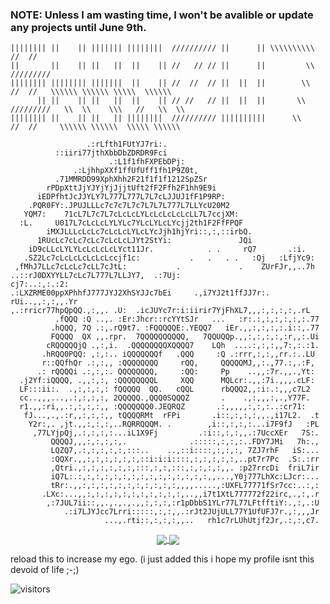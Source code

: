 ### NOTE: Unless I am wasting time, I won't be avalible or update any projects until June 9th.
      
```
|||||||| ||    || ||||||| ||||||||  ////////// ||      || \\\\\\\\\\       //  //
||       ||    || ||   ||  ||    || //   // // ||      ||         \\    /////////
|||||||| |||||||| |||||||  ||    || //  //  // ||  ||  ||        \\      //  //   \\\\\\ \\\\\\ \\\\\  \\\\\\
      || ||    || ||   ||  ||    || // //   // ||  ||  ||       \\    /////////   \\  \\    \\\   //   \\  \\
|||||||| ||    || ||   || ||||||||  ////////// ||||||||||      \\      //  //     \\\\\\ \\\\\\  \\\\\ \\\\\\

                 .:rLfth1FUtYJ7ri:.                                        
          ::iiri77jthXbbDbZDRDR9Fci                                  
                      .:L1f1fhFXPEbDPj:                              
              .:LjhhpXXf1ffUfUff1fh1P9Z0t,                           
          .71MMRDD99XphXhh2F21f1f1f1212SpZSr                         
        rPDpXttJjYJYjYjJjjtUft2fF2Ffh2F1hh9E9i                       
      iEDPfhtJcJJYLY7L777L777L7L7cLJJUJ1fF1P9RP:                     
    .PQR0FY:.JPUJLLLc7c7c7L7c7L7L7L777L7LLYcU20M2                    
   YQM7:    71cL7L7c7L7cLcLcLYLcLcLcLcLcLL7L7ccjXM:                  
  :L.     U017L7cLcLcLYLYLc7YLcLYLcLYcjj2th1F2FfFPQF                 
        iMXJLLLcLcLc7cLcLcLYLcLYcJjh1hjYri::,:,::irbQ.               
      1RUcLc7cLc7cLc7cLcLcLJYt2StYi:               JQi              
    iD9cLLcLYLYLcLcLcLcLYct11Jr.            . .     rQ7       .:i.  
   .SZ2Lc7cLcLcLcLcLcLccjf1c:           .   .   . .   :Qj   :LfjYc9: 
 ,fMhJ7LLc7cLcLc7cLL7cJtL:           .             .    ZUrFJr,,..7h 
..::rJ0DXYYLL7cLc7L777L7LLJY7,  .:7Uj:                        cj7:..:,:.:2:
.:LXZRME00ppXPhhfJ777JYJ2XhSYJJc7bEi     .,i7YJ2t1ffJJ7r:.  rUi..,,:,:,,.Yr
,.:rricr77hpQpQQ.,:,,. .U:  .icJUYc7r:i:iirir7YjFhXL7,,,:,:,:,:,.rL
          .fQQQ :Q ..,. :Er:Jhcr::rcYYtSJr   ...   :r:.:,:,:,:,:,:.77
         .hQQQ, 7Q .:,.rQ9t7. :FQQQQQE:.YEQQ7   iEr.,,:,:,:,:.i::,.77
         FQQQQ  QX ,,.rpr.  7QQQQQQQQQQ,   7QQUQQp.,,:,:,:,:,:r,,:.Ui
        cRQQQQQjQ .,:,i.  .QQQQQQQQXQQQQ7    LQh  ....:,:,:,,7:,:.:1.
       .hRQQ0PQQ: ,:,:.. iQQQQQQQf   .QQQ     :Q .:rrr,:,:,,rr.:..LU 
       r::QQfhQr .:,:,, :QQQQQQQQ     rQQ,     QQQQQMJ,,:.,77.:,.:F, 
      .: rQQQQi .:,:,:. QQQQQQQQ,     :QQ:     Pp    ..,,:7r.,,.,Yt: 
  .j2Yf:iQQQQ, .,,:,:, :QQQQQQQQL     XQQ      MQLcr:.,,:7i.,,,.cLF: 
  LF:::ii:.  .,:,:,:,: fQQQQQ  QQ.   cQQL      rbQQQ2,,:i:.:,,,c7L2  
  cc..,,,...,.:,:,:,:, 2QQQQQ.,QQQ0SQQQZ       .    .,:,,,:,.,Y77F.  
  r1.,,:ri,,.:,:,:,:,, :QQQQQQQ0.JEQRQZ       .:,,,,,:,:,:..:cr71:   
   fJ...,.,.:r,,:,:,:,, tQQQQRMt  rFPi       .i::,:,:,:,,.,i17L2.  .t
    Y2r:,. ,jt.,,:,:,:,..RQRRQQQM. .        ,i::,:,:,:...i7F9fJ   :PL
     ,77LYjpQj,.:,:,:,:...iL1X9Fj         .:i::,:,:,,.:7UccXEr   7S:.
         QQQQJ,,,:,:,:,:,.              .:::::,:,:,:..FDY7JMi   7h:.,
         LQZQ7,.:,:,:,:,:,:::..    ..,::i::::,:,:,:, 7ZJ7rhF   iS:...
         :QQXr.,,:,:,:,:,:,:,::i:i:i::::,:,:,:,:,:,..pt7r7Pc  .S:.:rr
         ,Qtri.,:,:,:,:,:,:,:::,:,:,:::,:,:,:,:,,. :p27rrcDi  friL7ir
         iQ7L:.:,:,:,:,:,:,:,:,:,:,:,:,:,:,:,,...,Y0j777LhXc:LJcr:...
         tRr:.,,:,:,:,:,:,:,:,:,:,:,:,,,,.....,:UXFL77771fSr7cc:..:,:
       .LXc:...,,:,:,:,:,:,:,:,:,:,:,:,..,,i7t1XtL777772f22irc,.,:,.r
        ,:7JUL7ii::,,.,.,.,.,,:,:,:,:r1pDbbS1YLr77L77LFtfftiY:.,:,.:U
            .:i7LJYJcc7Lrri:::::,:,:,,.:rJt2JUjULL77Y1UfUFJ7r.,:,,,Jr
                     ...,.rti::,:,:,:,,..   rh1c7rLUhUtjf2Jr,.:,:,c7.
```

<div align=center>
<a href="https://github.com/anuraghazra/github-readme-stats">
  <img align="center" src="https://github-readme-stats.vercel.app/api/wakatime?username=Shad0wSeven&layout=compact&theme=default_repocard" />
</a>
<a href="https://github.com/anuraghazra/github-readme-stats">
  <img align="center" src="https://github-readme-stats.vercel.app/api?username=Shad0wSeven&show_icons=true&theme=default_repocard" />
</a>
</div>

reload this to increase my ego. (i just added this i hope my profile isnt this devoid of life ;-;)

![visitors](https://visitor-badge.glitch.me/badge?page_id=Shad0wSeven.visitor-badge.issue.1)
